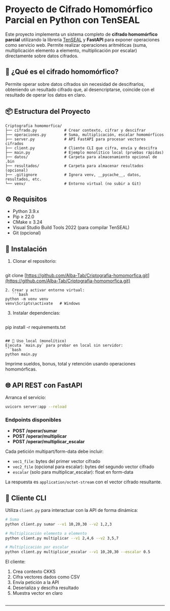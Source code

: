 # Proyecto de Cifrado Homomórfico Parcial en Python con TenSEAL

Este proyecto implementa un sistema completo de **cifrado homomórfico parcial** utilizando la librería [TenSEAL](https://github.com/OpenMined/TenSEAL) y **FastAPI** para exponer operaciones como servicio web. Permite realizar operaciones aritméticas (suma, multiplicación elemento a elemento, multiplicación por escalar) directamente sobre datos cifrados.

## 🔐 ¿Qué es el cifrado homomórfico?

Permite operar sobre datos cifrados sin necesidad de descifrarlos, obteniendo un resultado cifrado que, al desencriptarse, coincide con el resultado de operar los datos en claro.

## 📦 Estructura del Proyecto

```
Criptografia homomorfica/
├── cifrado.py            # Crear contexto, cifrar y descifrar
├── operaciones.py        # Suma, multiplicación, escalar homomórficos
├── server.py             # API FastAPI para procesar vectores cifrados
├── client.py             # Cliente CLI que cifra, envía y descifra
├── main.py               # Ejemplo monolítico local (pruebas rápidas)
├── datos/                # Carpeta para almacenamiento opcional de .bin
├── resultados/           # Carpeta para almacenar resultados (opcional)
├── .gitignore            # Ignora venv, __pycache__, datos, resultados, etc.
└── venv/                 # Entorno virtual (no subir a Git)
```

## ⚙️ Requisitos

- Python 3.9.x
- Pip ≥ 22.0
- CMake ≥ 3.24
- Visual Studio Build Tools 2022 (para compilar TenSEAL)
- Git (opcional)

## 🚀 Instalación

1. Clonar el repositorio:
   ```bash
   ```

git clone [https://github.com/Alba-Tab/Criptografia-homomorfica.git](https://github.com/Alba-Tab/Criptografia-homomorfica.git)

````
2. Crear y activar entorno virtual:
   ```bash
python -m venv venv
venv\Scripts\activate   # Windows
````

3. Instalar dependencias:
   ```bash
   ```

pip install -r requirements.txt

````

## 📝 Uso local (monolítico)
Ejecuta `main.py` para probar en local sin servidor:
```bash
python main.py
````

Imprime sueldos, bonus, total y retención usando operaciones homomórficas.

## 🌐 API REST con FastAPI

Arranca el servicio:

```bash
uvicorn server:app --reload
```

### Endpoints disponibles

- **POST /operar/sumar**
- **POST /operar/multiplicar**
- **POST /operar/multiplicar\_escalar**

Cada petición multipart/form-data debe incluir:

- `vec1_file`: bytes del primer vector cifrado
- `vec2_file` (opcional para escalar): bytes del segundo vector cifrado
- `escalar` (solo para multiplicar\_escalar): float en form-data

La respuesta es `application/octet-stream` con el vector cifrado resultante.

## 📡 Cliente CLI

Utiliza `client.py` para interactuar con la API de forma dinámica:

```bash
# Suma
python client.py sumar --v1 10,20,30 --v2 1,2,3

# Multiplicación elemento a elemento
python client.py multiplicar --v1 2,4,6 --v2 3,5,7

# Multiplicación por escalar
python client.py multiplicar_escalar --v1 10,20,30 --escalar 0.5
```

El cliente:

1. Crea contexto CKKS
2. Cifra vectores dados como CSV
3. Envía petición a la API
4. Deserializa y descifra resultado
5. Muestra vector en claro

##

---



